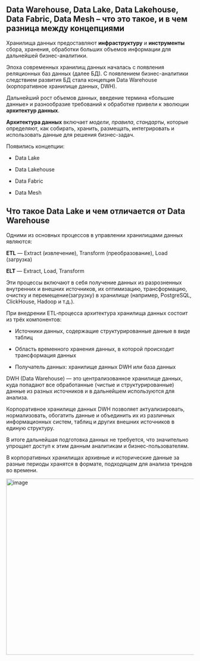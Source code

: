 ## Data Warehouse, Data Lake, Data Lakehouse, Data Fabric, Data Mesh – что это такое, и в чем разница между концепциями

Хранилища данных предоставляют **инфраструктуру** и **инструменты** сбора, хранения, обработки больших объемов информации для дальнейшей бизнес-аналитики.

Эпоха современных хранилищ данных началась с появления реляционных баз данных (далее БД). С появлением бизнес-аналитики следствием развития БД стала концепция Data Warehouse (корпоративное хранилище данных, DWH).

Дальнейший рост объемов данных, введение термина «большие данные» и разнообразие требований к обработке привели к эволюции **архитектур данных**.

**Архитектура данных** включает *модели*, *правила*, *стандарты*, которые определяют, как собирать, хранить, размещать, интегрировать и использовать данные для решения бизнес-задач.

Появились концепции:

- Data Lake

- Data Lakehouse

- Data Fabric

- Data Mesh

## Что такое Data Lake и чем отличается от Data Warehouse

Одними из основных процессов в управлении хранилищами данных являются:

**ETL** — Extract (извлечение), Transform (преобразование), Load (загрузка)

**ELT** — Extract, Load, Transform

Эти процессы включают в себя получение данных из разрозненных внутренних и внешних источников, их оптимизацию, трансформацию, очистку и перемещение(загрузку) в хранилище (например, PostgreSQL, ClickHouse, Hadoop и т.д.).

При внедрении ETL‑процесса архитектура хранилища данных состоит из трёх компонентов: 

- Источники данных, содержащие структурированные данные в виде таблиц

- Область временного хранения данных, в которой происходит трансформация данных

- Получатель данных: хранилище данных DWH или база данных

DWH (Data Warehouse) — это централизованное хранилище данных, куда попадают все обработанные (чистые и структурированные) данные из разных источников и в дальнейшем используются для анализа.

Корпоративное хранилище данных DWH позволяет актуализировать, нормализовать, обогатить данные и объединить их из различных информационных систем, таблиц и других внешних источников в единую структуру.

В итоге дальнейшая подготовка данных не требуется, что значительно упрощает доступ к этим данным аналитикам и бизнес-пользователям.

В корпоративных хранилищах архивные и исторические данные за разные периоды хранятся в формате, подходящем для анализа трендов во времени.

<img width="1346" height="472" alt="image" src="https://github.com/user-attachments/assets/c3fee697-f71c-43cb-b25a-c9b46e8e1ba3" />
